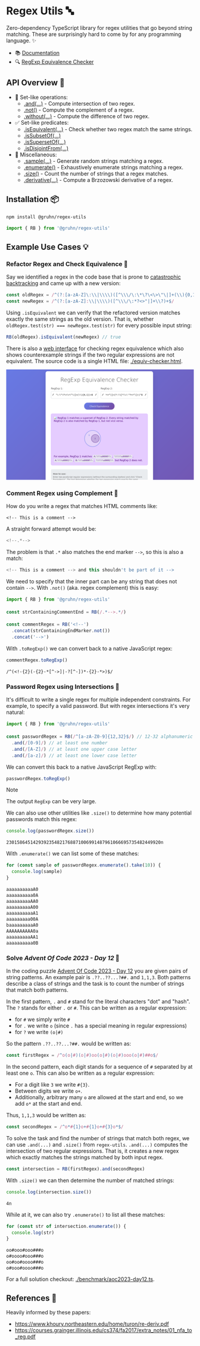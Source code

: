 # Regex Utils 🔤

Zero-dependency TypeScript library for regex utilities that go beyond string matching.
These are surprisingly hard to come by for any programming language. ✨

- 📚 [Documentation](https://gruhn.github.io/regex-utils/interfaces/RegexBuilder.html)
- 🔍 [RegExp Equivalence Checker](https://gruhn.github.io/regex-utils/equiv-checker.html)

## API Overview 🚀

- 🔗 Set-like operations:
  - [.and(...)](https://gruhn.github.io/regex-utils/interfaces/RegexBuilder.html#and) - Compute intersection of two regex.
  - [.not()](https://gruhn.github.io/regex-utils/interfaces/RegexBuilder.html#not) - Compute the complement of a regex.
  - [.without(...)](https://gruhn.github.io/regex-utils/interfaces/RegexBuilder.html#without) - Compute the difference of two regex.
- ✅ Set-like predicates:
  - [.isEquivalent(...)](https://gruhn.github.io/regex-utils/interfaces/RegexBuilder.html#isEquivalent) - Check whether two regex match the same strings.
  - [.isSubsetOf(...)](https://gruhn.github.io/regex-utils/interfaces/RegexBuilder.html#isSubsetOf)
  - [.isSupersetOf(...)](https://gruhn.github.io/regex-utils/interfaces/RegexBuilder.html#isSupersetOf)
  - [.isDisjointFrom(...)](https://gruhn.github.io/regex-utils/interfaces/RegexBuilder.html#isDisjointFrom)
- 🔧 Miscellaneous:
  - [.sample(...)](https://gruhn.github.io/regex-utils/interfaces/RegexBuilder.html#sample) - Generate random strings matching a regex.
  - [.enumerate()](https://gruhn.github.io/regex-utils/interfaces/RegexBuilder.html#enumerate) - Exhaustively enumerate strings matching a regex.
  - [.size()](https://gruhn.github.io/regex-utils/interfaces/RegexBuilder.html#size) - Count the number of strings that a regex matches.
  - [.derivative(...)](https://gruhn.github.io/regex-utils/interfaces/RegexBuilder.html#derivative) - Compute a Brzozowski derivative of a regex.

## Installation 📦

```bash
npm install @gruhn/regex-utils
```
```typescript
import { RB } from '@gruhn/regex-utils'
```

## Example Use Cases 💡

### Refactor Regex and Check Equivalence 🔄

Say we identified a regex in the code base that is prone to
[catastrophic backtracking](https://stackoverflow.com/questions/45463148/fixing-catastrophic-backtracking-in-regular-expression)
and came up with a new version:

```typescript
const oldRegex = /^(?:[a-zA-Z]\:\\|\\\\)([^\\\/\:\*\?\<\>\"\|]+(\\){0,1})+$/
const newRegex = /^(?:[a-zA-Z]:\\|\\\\)([^\\\/\:*?<>"|]+\\?)+$/
```

Using `.isEquivalent` we can verify that the refactored version matches exactly the same strings as the old version.
That is, whether `oldRegex.test(str) === newRegex.test(str)` for every possible input string:

```typescript
RB(oldRegex).isEquivalent(newRegex) // true
```

There is also a [web interface](https://gruhn.github.io/regex-utils/equiv-checker.html) for checking regex equivalence
which also shows counterexample strings if the two regular expressions are not equivalent.
The source code is a single HTML file: [./equiv-checker.html](./equiv-checker.html).

<a href="https://gruhn.github.io/regex-utils/equiv-checker.html">
  <img alt="Screenshot RegExp equivalence checker" src="./equiv-checker-screenshot.png" />
</a>

### Comment Regex using Complement 💬

How do you write a regex that matches HTML comments like:
```
<!-- This is a comment -->
```
A straight forward attempt would be:
```typescript
<!--.*-->
```
The problem is that `.*` also matches the end marker `-->`, 
so this is also a match:
```typescript
<!-- This is a comment --> and this shouldn't be part of it -->
```
We need to specify that the inner part can be any string that does not contain `-->`.
With `.not()` (aka. regex complement) this is easy:

```typescript
import { RB } from '@gruhn/regex-utils'

const strContainingCommentEnd = RB(/.*-->.*/)

const commentRegex = RB('<!--')
  .concat(strContainingEndMarker.not())
  .concat('-->')
```

With `.toRegExp()` we can convert back to a native JavaScript regex:
```typescript
commentRegex.toRegExp()
```
```
/^(<!-{2}(-{2}-*[^->]|-?[^-])*-{2}-*>)$/
```

### Password Regex using Intersections 🔐

It's difficult to write a single regex for multiple independent constraints.
For example, to specify a valid password.
But with regex intersections it's very natural:

```typescript
import { RB } from '@gruhn/regex-utils'

const passwordRegex = RB(/^[a-zA-Z0-9]{12,32}$/) // 12-32 alphanumeric characters
  .and(/[0-9]/) // at least one number
  .and(/[A-Z]/) // at least one upper case letter   
  .and(/[a-z]/) // at least one lower case letter
```

We can convert this back to a native JavaScript RegExp with:
```typescript
passwordRegex.toRegExp()
```
> [!NOTE]  
> The output `RegExp` can be very large.

We can also use other utilities like `.size()` to determine how many potential passwords match this regex:
```typescript
console.log(passwordRegex.size())
```
```
2301586451429392354821768871006991487961066695735482449920n
```

With `.enumerate()` we can list some of these matches:
```typescript
for (const sample of passwordRegex.enumerate().take(10)) {
  console.log(sample)
}
```
```
aaaaaaaaaaA0
aaaaaaaaaa0A
aaaaaaaaaAA0
aaaaaaaaaA00
aaaaaaaaaaA1
aaaaaaaaa00A
baaaaaaaaaA0
AAAAAAAAAA0a
aaaaaaaaaAA1
aaaaaaaaaa0B
```




### Solve _Advent Of Code 2023 - Day 12_ 🎄

In the coding puzzle [Advent Of Code 2023 - Day 12](https://adventofcode.com/2023/day/12)
you are given pairs of string patterns.
An example pair is `.??..??...?##.` and `1,1,3`.
Both patterns describe a class of strings and the task is to count the number of strings that match both patterns.

In the first pattern, `.` and `#` stand for the literal characters "dot" and "hash".
The `?` stands for either `.` or `#`.
This can be written as a regular expression:

 - for `#` we simply write `#`
 - for `.` we write `o` (since `.` has a special meaning in regular expressions)
 - for `?` we write `(o|#)`

So the pattern `.??..??...?##.` would be written as:
```typescript
const firstRegex = /^o(o|#)(o|#)oo(o|#)(o|#)ooo(o|#)##o$/
```

In the second pattern, each digit stands for a sequence of `#` separated by at least one `o`.
This can also be written as a regular expression:

 - For a digit like `3` we write `#{3}`.
 - Between digits we write `o+`.
 - Additionally, arbitrary many `o` are allowed at the start and end,
   so we add `o*` at the start and end.
   
Thus, `1,1,3` would be written as:
```typescript
const secondRegex = /^o*#{1}o+#{1}o+#{3}o*$/
```

To solve the task and find the number of strings that match both regex,
we can use `.and(...)` and `.size()` from `regex-utils`.
`.and(...)` computes the intersection of two regular expressions.
That is, it creates a new regex which exactly matches the strings matched by both input regex.
```typescript
const intersection = RB(firstRegex).and(secondRegex)
```
With `.size()` we can then determine the number of matched strings:
```typescript
console.log(intersection.size())
```
```
4n
```

While at it, we can also try `.enumerate()` to list all these matches:
```typescript
for (const str of intersection.enumerate()) {
  console.log(str)
}
```
```
oo#ooo#ooo###o
o#oooo#ooo###o
oo#oo#oooo###o
o#ooo#oooo###o
```

For a full solution checkout: [./benchmark/aoc2023-day12.ts](./benchmark/aoc2023-day12.ts).

## References 📖

Heavily informed by these papers:
- https://www.khoury.northeastern.edu/home/turon/re-deriv.pdf
- https://courses.grainger.illinois.edu/cs374/fa2017/extra_notes/01_nfa_to_reg.pdf
